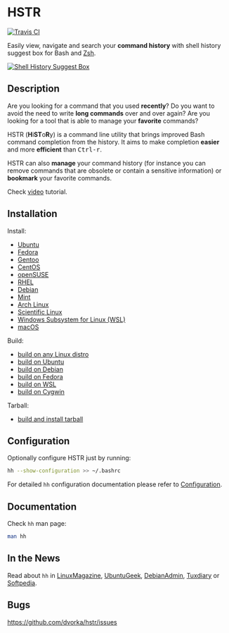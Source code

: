 # HSTR
[![Travis CI](https://travis-ci.org/dvorka/hstr.svg?branch=master)](https://travis-ci.org/dvorka/hstr)
<!--
[![Current release](https://img.shields.io/github/release/dvorka/hstr.svg)](https://github.com/dvorka/hstr/releases)
[![GitHub issues](https://img.shields.io/github/issues/dvorka/hstr.svg?maxAge=360)](https://github.com/dvorka/hstr/issues)
[![All releases downloads](https://img.shields.io/github/downloads/dvorka/hstr/total.svg)](https://github.com/dvorka/hstr/releases)
-->

Easily view, navigate and search your **command history** with shell history suggest box for Bash and
[Zsh](CONFIGURATION.md#zsh-history-settings).

[![Shell History Suggest Box](http://me.mindforger.com/projects/images/hh-animated-01.gif "Shell History Suggest Box @ YouTube")](http://www.youtube.com/watch?v=sPF29NyXe2U)


## Description
Are you looking for a command that you used **recently**? Do you
want to  avoid the need to write **long commands** over and over
again? Are you looking for a tool that is able to manage your 
**favorite** commands?

HSTR (**H**i**ST**o**R**y) is a command line utility that brings improved Bash command completion
from the history. It aims to make completion **easier** and more **efficient**
than <kbd>Ctrl-r</kbd>.

HSTR can also **manage** your command history (for instance you can remove
commands that are obsolete or contain a sensitive information) or **bookmark** 
your favorite commands.

Check [video](http://www.youtube.com/watch?v=sPF29NyXe2U) tutorial.


## Installation
Install:

* [Ubuntu](INSTALLATION.md#ubuntu)
* [Fedora](INSTALLATION.md#fedorarhelcentos)
* [Gentoo](INSTALLATION.md#gentoo)
* [CentOS](INSTALLATION.md#fedorarhelcentos)
* [openSUSE](INSTALLATION.md#opensuse)
* [RHEL](INSTALLATION.md#fedorarhelcentos)
* [Debian](INSTALLATION.md#debianmint)
* [Mint](INSTALLATION.md#debianmint)
* [Arch Linux](INSTALLATION.md#arch-linux)
* [Scientific Linux](INSTALLATION.md#fedorarhelcentos)
* [Windows Subsystem for Linux (WSL)](INSTALLATION.md#wsl)
* [macOS](INSTALLATION.md#macos)

Build:

* [build on any Linux distro](INSTALLATION.md#build-on-any-linux-distro)
* [build on Ubuntu](INSTALLATION.md#build-on-ubuntu)
* [build on Debian](INSTALLATION.md#build-on-debian)
* [build on Fedora](INSTALLATION.md#build-on-fedora)
* [build on WSL](INSTALLATION.md#build-on-wsl)
* [build on Cygwin](INSTALLATION.md#build-on-cygwin)

Tarball:

* [build and install tarball](INSTALLATION.md#build-and-install-tarball)

## Configuration
Optionally configure HSTR just by running:
```bash
hh --show-configuration >> ~/.bashrc
```
For detailed `hh` configuration documentation please refer to [Configuration](CONFIGURATION.md).


## Documentation
Check `hh` man page:

```bash
man hh
```

## In the News
Read about `hh` in [LinuxMagazine](http://www.linux-magazine.com/Issues/2014/164/Bash-History-on-Steroids), [UbuntuGeek](http://www.ubuntugeek.com/tag/hstr-bash-history), [DebianAdmin](http://www.debianadmin.com/hstr-easily-view-navigate-search-and-use-your-command-history-with-shell-history.html), [Tuxdiary](https://tuxdiary.com/2015/02/17/hstr/) or [Softpedia](http://linux.softpedia.com/get/Terminals/BASH-Command-History-Completion-103155.shtml).


## Bugs
https://github.com/dvorka/hstr/issues
